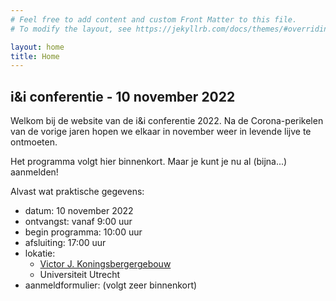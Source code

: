 ```yaml
---
# Feel free to add content and custom Front Matter to this file.
# To modify the layout, see https://jekyllrb.com/docs/themes/#overriding-theme-defaults

layout: home
title: Home
---
```


## i&i conferentie - 10 november 2022

Welkom bij de website van de i&i conferentie 2022. 
Na de Corona-perikelen van de vorige jaren hopen we elkaar 
in november weer in levende lijve te ontmoeten.

Het programma volgt hier binnenkort. Maar je kunt je nu al (bijna...) aanmelden!

Alvast wat praktische gegevens:

* datum: 10 november 2022
* ontvangst: vanaf 9:00 uur 
* begin programma: 10:00 uur 
* afsluiting: 17:00 uur
* lokatie:
    * [Victor J. Koningsbergergebouw](https://www.uu.nl/victor-j-koningsbergergebouw)
    * Universiteit Utrecht
* aanmeldformulier: (volgt zeer binnenkort)
